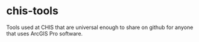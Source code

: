 # chis-tools
Tools used at CHIS  that are universal enough to share on github for anyone that uses ArcGIS Pro software.
